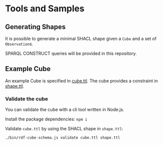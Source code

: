 # Tools and Samples

## Generating Shapes

It is possible to generate a minimal SHACL shape given a `Cube` and a set of `Observation`s.

SPARQL CONSTRUCT queries will be provided in this repository.

## Example Cube

An example Cube is specified in [cube.ttl](cube.ttl). The cube provides a constraint in [shape.ttl](shape.ttl).

### Validate the cube

You can validate the cube with a cli tool written in Node.js.

Install the package dependencies: `npm i`

Validate `cube.ttl` by using the SHACL shape in `shape.ttl`: 

```./bin/rdf-cube-schema.js validate cube.ttl shape.ttl```

